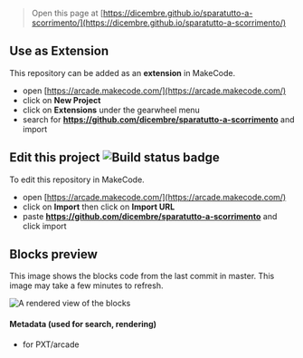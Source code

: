  


> Open this page at [https://dicembre.github.io/sparatutto-a-scorrimento/](https://dicembre.github.io/sparatutto-a-scorrimento/)

## Use as Extension

This repository can be added as an **extension** in MakeCode.

* open [https://arcade.makecode.com/](https://arcade.makecode.com/)
* click on **New Project**
* click on **Extensions** under the gearwheel menu
* search for **https://github.com/dicembre/sparatutto-a-scorrimento** and import

## Edit this project ![Build status badge](https://github.com/dicembre/sparatutto-a-scorrimento/workflows/MakeCode/badge.svg)

To edit this repository in MakeCode.

* open [https://arcade.makecode.com/](https://arcade.makecode.com/)
* click on **Import** then click on **Import URL**
* paste **https://github.com/dicembre/sparatutto-a-scorrimento** and click import

## Blocks preview

This image shows the blocks code from the last commit in master.
This image may take a few minutes to refresh.

![A rendered view of the blocks](https://github.com/dicembre/sparatutto-a-scorrimento/raw/master/.github/makecode/blocks.png)

#### Metadata (used for search, rendering)

* for PXT/arcade
<script src="https://makecode.com/gh-pages-embed.js"></script><script>makeCodeRender("{{ site.makecode.home_url }}", "{{ site.github.owner_name }}/{{ site.github.repository_name }}");</script>
